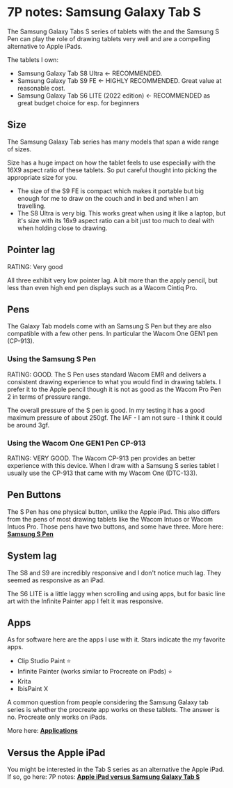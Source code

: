 # 7P notes: Samsung Galaxy Tab S

The Samsung Galaxy Tabs S series of tablets with the and the Samsung S Pen can play the role of drawing tablets very well and are a compelling alternative to Apple iPads.

The tablets I own:

* Samsung Galaxy Tab S8 Ultra <- RECOMMENDED.
* Samsung Galaxy Tab S9 FE <- HIGHLY RECOMMENDED. Great value at reasonable cost.
* Samsung Galaxy Tab S6 LITE (2022 edition) <- RECOMMENDED as great budget choice for esp. for beginners

## Size

The Samsung Galaxy Tab series has many models that span a wide range of sizes.

Size has a huge impact on how the tablet feels to use especially with the 16X9 aspect ratio of these tablets. So put careful thought into picking the appropriate size for you.

* The size of the S9 FE is compact which makes it portable but big enough for me to draw on the couch and in bed and when I am travelling.  &#x20;
* The S8 Ultra is very big. This works great when using it like a laptop, but it's size with its 16x9 aspect ratio can a bit just too much to deal with when holding close to drawing.

## Pointer lag

RATING: Very good

All three exhibit very low pointer lag. A bit more than the apply pencil, but less than even high end pen displays such as a Wacom Cintiq Pro.

## Pens

The Galaxy Tab models come with an Samsung S Pen but they are also compatible with a few other pens. In particular the Wacom One GEN1 pen (CP-913).

### Using the Samsung S Pen

RATING: GOOD. The S Pen uses standard Wacom EMR and delivers a consistent drawing experience to what you would find in drawing tablets. I prefer it to the Apple pencil though it is not as good as the Wacom Pro Pen 2 in terms of pressure range.

The overall pressure of the S pen is good. In my testing it has a good maximum pressure of about 250gf. The IAF - I am not sure - I think it could be around 3gf.

### Using the Wacom One GEN1 Pen CP-913

RATING: VERY GOOD.  The Wacom CP-913 pen provides an better experience with this device. When I draw with a Samsung S series tablet  I usually use the CP-913 that came with my Wacom One (DTC-133).

## Pen Buttons

The S Pen has one physical button, unlike the Apple iPad. This also differs from the pens of most drawing tablets like the Wacom Intuos or Wacom Intuos Pro. Those pens have two buttons, and some have three. More here: [**Samsung S Pen**](samsung-s-pen.md)

## System lag

The S8 and S9 are incredibly responsive and I don't notice much lag. They seemed as responsive as an iPad.

The S6 LITE is a little laggy when scrolling and using apps, but for basic line art with the Infinite Painter app I felt it was responsive.&#x20;

## Apps

As for software here are the apps I use with it. Stars indicate the my favorite apps.

* Clip Studio Paint ⭐
* Infinite Painter (works similar to Procreate on iPads) ⭐
* Krita
* IbisPaint X

A common question from people considering the Samsung Galaxy tab series is whether the procreate app works on these tablets. The answer is no. Procreate only works on iPads.

More here: [**Applications**](../../applications/)&#x20;

## Versus the Apple iPad

You might be interested in the Tab S series as an alternative the Apple iPad. If so, go here: 7P notes: [**Apple iPad versus Samsung Galaxy Tab S**](../7p-notes-other/7p-notes-apple-ipad-versus-samsung-galaxy-tab-s.md)&#x20;
